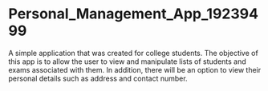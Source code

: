 # Personal_Management_App_19239499
A simple application that was created for college students. The objective of this app is to allow the user to view and manipulate lists of students and exams associated with them. In addition, there will be an option to view their personal details such as address and contact number.
